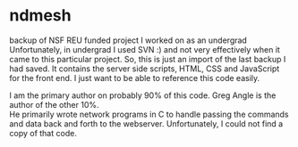 # ndmesh
backup of NSF REU funded project I worked on as an undergrad
Unfortunately, in undergrad I used SVN :) and not very effectively when it came to this particular project.
So, this is just an import of the last backup I had saved.  It contains the server side scripts,
HTML, CSS and JavaScript for the front end.  I just want to be able to reference this code easily.

I am the primary author on probably 90% of this code.  Greg Angle is the author of the other 10%.  
He primarily wrote network programs in C to handle passing the commands and data back and forth to the webserver.
Unfortunately, I could not find a copy of that code.
